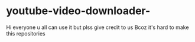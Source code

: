 # youtube-video-downloader-
Hi everyone u all can use it but plss give credit to us Bcoz it's hard to make this repositories
